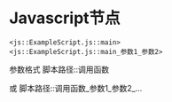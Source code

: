 # Javascript节点

```
<js::ExampleScript.js::main>
<js::ExampleScript.js::main_参数1_参数2>
```

参数格式 脚本路径::调用函数

或 脚本路径::调用函数\_参数1\_参数2\_...
